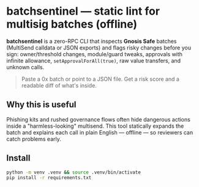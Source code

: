 # batchsentinel — static lint for multisig batches (offline)

**batchsentinel** is a zero-RPC CLI that inspects **Gnosis Safe** batches
(MultiSend calldata or JSON exports) and flags risky changes before you sign:
owner/threshold changes, module/guard tweaks, approvals with infinite allowance,
`setApprovalForAll(true)`, raw value transfers, and unknown calls.

> Paste a 0x batch or point to a JSON file. Get a risk score and a readable diff of what's inside.

## Why this is useful

Phishing kits and rushed governance flows often hide dangerous actions inside a
"harmless-looking" multisend. This tool statically expands the batch and explains
each call in plain English — offline — so reviewers can catch problems early.

## Install

```bash
python -m venv .venv && source .venv/bin/activate
pip install -r requirements.txt
